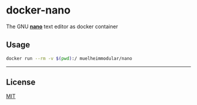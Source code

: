 # docker-nano

The GNU [__nano__](https://www.nano-editor.org/) text editor as docker container

## Usage
```sh
docker run --rm -v $(pwd):/ muelheimmodular/nano
```

---

## License
[MIT](https://github.com/muelheimmodular/docker-nano/blob/main/LICENSE)